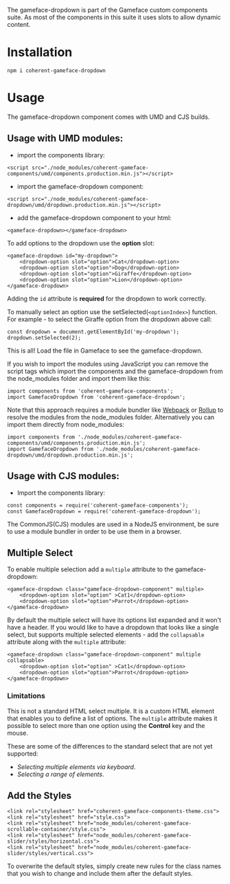 <!--Copyright (c) Coherent Labs AD. All rights reserved. -->
The gameface-dropdown is part of the Gameface custom components suite. As most of the components in this suite it uses slots to allow dynamic content.

Installation
===================

`npm i coherent-gameface-dropdown`

Usage
===================
The gameface-dropdown component comes with UMD and CJS builds.

## Usage with UMD modules:

* import the components library:

~~~~{.html}
<script src="./node_modules/coherent-gameface-components/umd/components.production.min.js"></script>
~~~~

* import the gameface-dropdown component:

~~~~{.html}
<script src="./node_modules/coherent-gameface-dropdown/umd/dropdown.production.min.js"></script>
~~~~

* add the gameface-dropdown component to your html:

~~~~{.html}
<gameface-dropdown></gameface-dropdown>
~~~~

To add options to the dropdown use the **option** slot:

~~~~{.html}
<gameface-dropdown id="my-dropdown">
    <dropdown-option slot="option">Cat</dropdown-option>
    <dropdown-option slot="option">Dog</dropdown-option>
    <dropdown-option slot="option">Giraffe</dropdown-option>
    <dropdown-option slot="option">Lion</dropdown-option>
</gameface-dropdown>
~~~~

Adding the `id` attribute is **required** for the dropdown to work correctly.

To manually select an option use the setSelected(`<optionIndex>`) function.
For example - to select the Giraffe option from the dropdown above call:

~~~~{.js}
const dropdown = document.getElementById('my-dropdown');
dropdown.setSelected(2);
~~~~

This is all! Load the file in Gameface to see the gameface-dropdown.

If you wish to import the modules using JavaScript you can remove the script tags
which import the components and the gameface-dropdown from the node_modules folder and import them like this:

~~~~{.js}
import components from 'coherent-gameface-components';
import GamefaceDropdown from 'coherent-gameface-dropdown';
~~~~

Note that this approach requires a module bundler like [Webpack](https://webpack.js.org/) or [Rollup](https://rollupjs.org/guide/en/) to resolve the
modules from the node_modules folder. Alternatively you can import them directly from node_modules:

~~~~{.js}
import components from './node_modules/coherent-gameface-components/umd/components.production.min.js';
import GamefaceDropdown from './node_modules/coherent-gameface-dropdown/umd/dropdown.production.min.js';
~~~~

## Usage with CJS modules:

* Import the components library:

~~~~{.js}
const components = require('coherent-gameface-components');
const GamefaceDropdown = require('coherent-gameface-dropdown');
~~~~

The CommonJS(CJS) modules are used in a NodeJS environment, be sure to use a module
bundler in order to be use them in a browser.


## Multiple Select

To enable multiple selection add a `multiple` attribute to the gameface-dropdown:

~~~~{.html}
<gameface-dropdown class="gameface-dropdown-component" multiple>
    <dropdown-option slot="option" >Cat1</dropdown-option>
    <dropdown-option slot="option">Parrot</dropdown-option>
</gameface-dropdown>
~~~~

By default the multiple select will have its options list expanded and it won't have
a header. If you would like to have a dropdown that looks like a single select, but
supports multiple selected elements - add the `collapsable` attribute along with the `multiple` attribute:

~~~~{.html}
<gameface-dropdown class="gameface-dropdown-component" multiple collapsable>
    <dropdown-option slot="option" >Cat1</dropdown-option>
    <dropdown-option slot="option">Parrot</dropdown-option>
</gameface-dropdown>
~~~~

### Limitations

This is not a standard HTML select multiple. It is a custom HTML element that enables you to define a list of options.
The `multiple` attribute makes it possible to select more than one option using the **Control** key and the mouse.

These are some of the differences to the standard select that are not yet supported:

- *Selecting multiple elements via keyboard*.
- *Selecting a range of elements*.

## Add the Styles

~~~~{.css}
<link rel="stylesheet" href="coherent-gameface-components-theme.css">
<link rel="stylesheet" href="style.css">
<link rel="stylesheet" href="node_modules/coherent-gameface-scrollable-container/style.css">
<link rel="stylesheet" href="node_modules/coherent-gameface-slider/styles/horizontal.css">
<link rel="stylesheet" href="node_modules/coherent-gameface-slider/styles/vertical.css">
~~~~

To overwrite the default styles, simply create new rules for the class names that
you wish to change and include them after the default styles.
